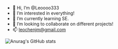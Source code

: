- 👋 Hi, I’m @Leoooo333
- 👀 I’m interested in everything!
- 🌱 I’m currently learning SE.
- 💞️ I’m looking to collaborate on different projects!
- 📫 leochenjm@gmail.com

<!---
Leoooo333/Leoooo333 is a ✨ special ✨ repository because its `README.md` (this file) appears on your GitHub profile.
You can click the Preview link to take a look at your changes.
--->
![Anurag's GitHub stats](https://github-readme-stats.vercel.app/api?username=Leoooo333&show_icons=true)
